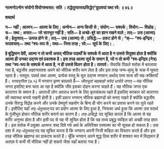 **नात्मनोऽन्येन संयोगो वियोगश्चसत: सति ।** **तद्धेतुत्वात्तत्प्रसिद्धेर्²ग्रूपावयां यथा रवे: ॥ ४६॥** 

**शब्दार्थ** 

**न—** **नहीं** **; आत्मन:—** **आत्मा के लिए** **; अन्येन—** **अन्य किसी से** **; संयोग:—** **सश्पर्क** **; वियोग:—** **विछोह** **; च—** **तथा** **; असत:—** **जो** **सारभूत नहीं है** **; सति—** **हे अच्छे-बुरे का ज्ञान रखने वाले** **; तत्—** **उस (आत्मा) से** **; हेतुत्वात्—** **उत्पन्न होने से** **; तत्—** **उस** **(आत्मा) से** **; प्रसिद्धे:—** **प्रकट होने से** **; ²क्—** **²श्य-इन्द्रिय** **; रूपावयाम्—** **तथा ²श्य-रूप से** **; यथा—** **जिस तरह** **; रवे:—** **सूर्य के** **लिए।** **.** 

**हे बुद्धिमान देवी, आत्मा न तो कभी असत् भौतिक पदार्थों के सश्पर्क में आता है न उससे** **वियुक्त होता है क्योंकि आत्मा ही उनका उद्गम एवं प्रकाशक है। इस तरह आत्मा सूर्य के समान** **है, जो न तो कभी ²श्य-इन्द्रिय (नेत्र) तथा ²श्य-रूप के सश्पर्क में आता है, न ही उससे विलग** **होता है।** **तात्पर्य :** जैसाकि पिछले श्लोक में बतलाया गया है, बद्धजीव अज्ञानतावश अपने को भौतिक शरीर मान लेता है और इस तरह जन्म-मृत्यु के चक्र में घूमता रहता है। वस्तुत: पदार्थ तथा आत्मा, प्रत्येक वस्तु के मूल उद्गम भगवान् अर्थात् परम सत्य की सह-शक्तियाँ हैं। *भगवद्गीता* (७.५) में भगवान् कृष्ण बतलाते हैं— *जीवभूतां महाबाहो ययेदं धार्यते जगत्* —यह भौतिक जगत इसलिए बना चला आ रहा है क्योंकि जीव इसका दोहन करना चाहते हैं। यह भौतिक जगत एक कारागार के समान है। अपराधी लोग अपराध करने के लिए कृतसंकल्प रहते हैं इसलिए सरकार को कारागार की व्यवस्था बनाये रखनी होती है। इसी प्रकार भगवान् भौतिक ब्रह्माण्डों को बनाए रखते हैं क्योंकि बद्धजीव उनके विरुद्ध विद्रोह करने और उनके प्रेमपूर्ण सहयोग के बिना ही भोग करने का प्रयास करने पर तुले रहते हैं। इसीलिए यहाँ *तद्-धेतुत्वात्* पद का प्रयोग आत्मा के लिए हुआ है, जिसका अर्थ हुआ कि आत्मा उस पदार्थ के पुंजीभूत होकर भौतिक शरीर बनाने का कारण है। *तत्-प्रसिद्धे:* पद सूचित करता है कि आत्मा से यह शरीर अनुभव होता है और इसी पद से यह भी सूचित होता है कि यह तथ्य प्रबुद्ध व्यकि्त को अच्छी तरह ज्ञात है। इस श्लोक में प्रयुक्त *आत्मन:* शब्द दिये गये अर्थ के अतिरिक्त परमात्मा का भी सूचक हो सकता है। उस दशा में *तद्-धेतुत्वात्* पद यह सूचित करता है कि भगवान् अपनी निजी शकि्त का विस्तार करते हैं और इस तरह भौतिक ब्रह्माण्ड का प्राकट्य करते हैं। चूँकि भगवान् अपने शुद्ध दिव्य शरीर में शाश्वत रूप में विद्यमान हैं अतएव वे कभी भी भौतिक नहीं हो सकते जैसा यहाँ बताया गया है।  